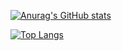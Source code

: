 [![Anurag's GitHub stats](https://github-readme-stats-ituking-p2kdei8tj-itukings-projects.vercel.app/api?username=Ituking&count_private=true&cache_seconds=21600)](https://github.com/anuraghazra/github-readme-stats)

[![Top Langs](https://github-readme-stats-ituking-p2kdei8tj-itukings-projects.vercel.app/api/top-langs/?username=Ituking&layout=compact&count_private=true)](https://github.com/anuraghazra/github-readme-stats)
